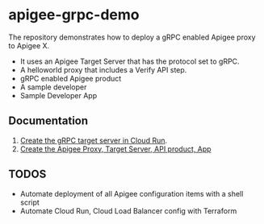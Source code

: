 # apigee-grpc-demo
The repository demonstrates how to deploy a gRPC enabled Apigee proxy to Apigee X.
* It uses an Apigee Target Server that has the protocol set to gRPC. 
* A helloworld proxy that includes a Verify API step.
* gRPC enabled Apigee product
* A sample developer
* Sample Developer App

## Documentation

1. [Create the gRPC target server in Cloud Run](./servers/README.md).
2. [Create the Apigee Proxy, Target Server, API product, App](./apigee_proxies/helloworld_grpc/README.md)

## TODOS
* Automate deployment of all Apigee configuration items with a shell script
* Automate Cloud Run, Cloud Load Balancer config with Terraform